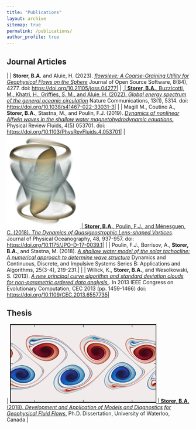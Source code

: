 ```yaml
---
title: "Publications"
layout: archive
sitemap: true
permalink: /publications/
author_profile: true
---
```


## Journal Articles

| | **Storer, B.A.** and Aluie, H. (2023). [*flowsieve: A Coarse-Graining Utility for Geophysical Flows on the Sphere*](https://doi.org/10.21105/joss.04277) Journal of Open Source Software, 8(84), 4277. doi: https://doi.org/10.21105/joss.04277|
| <a href="/assets/images/NatCommStreamlines.png"><img src="/assets/images/NatCommStreamlines.png" width="400px" alt=""> | **Storer, B.A.**, Buzzicotti, M., Khatri, H., Griffies, S. M., and Aluie, H. (2022). [*Global energy spectrum of the general oceanic circulation*](https://doi.org/10.1038/s41467-022-33031-3) Nature Communications, 13(1), 5314. doi: https://doi.org/10.1038/s41467-022-33031-3|
|  | Magill M., Coutino A., **Storer, B.A.**, Stastna, M., and Poulin, F.J. (2019). [*Dynamics of nonlinear Alfvén waves in the shallow water magnetohydrodynamic equations.*](https://doi.org/10.1103/PhysRevFluids.4.053701) Physical Review Fluids, 4(5) 053701. doi: https://doi.org/10.1103/PhysRevFluids.4.053701|
| <a href="/assets/images/LensVortex.jpg"><img src="/assets/images/LensVortex.jpg" width="200px" alt=""> | **Storer, B.A.**, Poulin, F.J., and Ménesguen, C. (2018). [*The Dynamics of Quasigeostrophic Lens-shaped Vortices*](https://doi.org/10.1175/JPO-D-17-0039.1). Journal of Physical Oceanography, 48, 937-957. doi: https://doi.org/10.1175/JPO-D-17-0039.1|
|  | Poulin, F.J., Borrisov, A., **Storer, B.A.**, and Stastna, M. (2018). [*A shallow water model of the solar tachocline: A numerical approach to determine wave structure*](https://online.watsci.org/abstract_pdf/2018v25/v25n3b-pdf/6.pdf) Dynamics and Continuous, Discrete, and Impulsive Systems Series B: Applications and Algorithms, 25(3-4), 219-231.|
|  | Willick, K., **Storer, B.A.**, and Wesolkowski, S. (2013). [*A new principal curve algorithm and standard deviation clouds for non-parametric ordered data analysis.*](https://doi.org/10.1109/CEC.2013.6557735). In 2013 IEEE Congress on Evolutionary Computation, CEC 2013 (pp. 1459-1466) doi: https://doi.org/10.1109/CEC.2013.6557735|

## Thesis

| <a href="/assets/images/QGJetDestabilize.png"><img src="/assets/images/QGJetDestabilize.png" width="400px" alt=""> | **Storer, B.A.** (2018).  [*Development and Application of Models and Diagnostics for Geophysical Fluid Flows*](https://uwspace.uwaterloo.ca/handle/10012/14320), Ph.D. Dissertation, University of Waterloo, Canada.|

